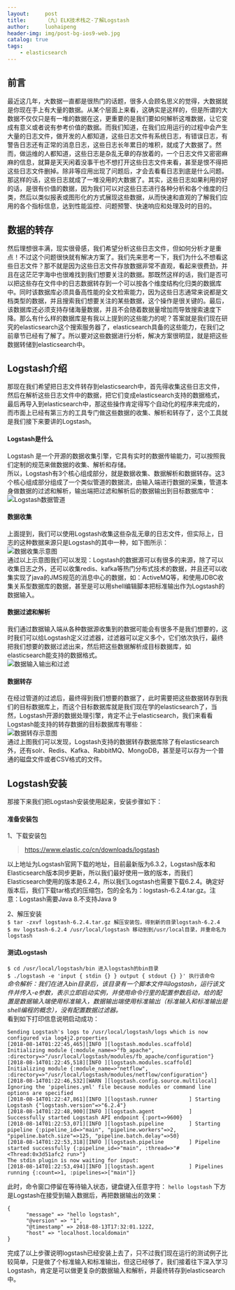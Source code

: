 ```yaml
---
layout:     post
title:      （九）ELK技术栈之-了解Logstash
author:     luohaipeng
header-img: img/post-bg-ios9-web.jpg
catalog: true
tags:
    - elasticsearch
---
```

## 前言
最近这几年，大数据一直都是很热门的话题，很多人会顾名思义的觉得，大数据就是你现在手上有大量的数据。从某个层面上来看，这确实是这样的，但是所谓的大数据不仅仅只是有一堆的数据在这，更重要的是我们要如何解析这堆数据，让它变成有意义或者说有参考价值的数据。而我们知道，在我们应用运行的过程中会产生大量的日志文件，做开发的人都知道，这些日志文件有系统日志，有错误日志，有警告日志还有正常的消息日志，这些日志长年累日的堆积，就成了大数据了。然而，做运维的人都知道，这些日志是杂乱无章的存放着的，一个日志文件又密密麻麻的信息，就算是天天闲着没事干也不想打开这些日志文件来看，甚至是恨不得把这些日志文件删掉。除非等应用出现了问题后，才会去看看日志到底是什么问题。那这样的话，这些日志就成了一堆没用的大数据了。其实，这些日志如果利用的好的话，是很有价值的数据，因为我们可以对这些日志进行各种分析和各个维度的归类，然后以类似报表或图形化的方式展现这些数据，从而快速和直观的了解我们应用的各个指标信息，达到性能监控、问题预警、快速响应和处理及时的目的。
## 数据的转存
然后理想很丰满，现实很骨感，我们希望分析这些日志文件，但如何分析才是重点！不过这个问题很快就有解决方案了。我们先来思考一下，我们为什么不想看这些日志文件？那不就是因为这些日志文件存放数据非常不直观，看起来很费劲，并且在这茫茫字海中也很难找到我们想要关注的数据。那既然这样的话，我们是否可以把这些存在文件中的日志数据转存到一个可以按各个维度结构化归类的数据库中。同时该数据库必须具备高性能的全文检索能力，因为这些日志通常来说都是文档类型的数据，并且搜索我们想要关注的某些数据，这个操作是很关键的。最后，该数据库还必须支持存储海量数据，并且不会随着数据量增加而导致搜索速度下降。那么有什么样的数据库是有我以上提到的这些能力的呢？答案就是我们现在研究的elasticsearch这个搜索服务器了，elasticsearch具备的这些能力，在我们之前章节已经有了解了。所以要对这些数据进行分析，解决方案很明显，就是把这些数据转储到elasticsearch中。
## Logstash介绍
那现在我们希望把日志文件转存到elasticsearch中，首先得收集这些日志文件，然后在解析这些日志文件中的数据，把它们变成elasticsearch支持的数据格式，最后再导入到elasticsearch中，那这些操作肯定得写个自动化的程序来完成的，而市面上已经有第三方的工具专门做这些数据的收集、解析和转存了，这个工具就是我们接下来要讲的Logstash。
#### Logstash是什么
Logstash 是一个开源的数据收集引擎，它具有实时的数据传输能力，可以按照我们定制的规范来做数据的收集、解析和存储。  
所以，Logstash有3个核心组成部分，就是数据收集、数据解析和数据转存。这3个核心组成部分组成了一个类似管道的数据流，由输入端进行数据的采集，管道本身做数据的过滤和解析，输出端把过滤和解析后的数据输出到目标数据库中：  
![Logstash数据管道](https://upload-images.jianshu.io/upload_images/10574922-a5ce15932599fa66.png?imageMogr2/auto-orient/strip%7CimageView2/2/w/1240)
####  数据收集
上面提到，我们可以使用Logstash收集这些杂乱无章的日志文件，但实际上，日志的这种数据来源只是Logstash的其中一种，如下图所示：  
![数据收集示意图](https://upload-images.jianshu.io/upload_images/10574922-8bd6852be2266a0b.png?imageMogr2/auto-orient/strip%7CimageView2/2/w/1240)  
通过以上示意图我们可以发现：Logstash的数据源可以有很多的来源，除了可以收集日志之外，还可以收集redis、kafka等热门分布式技术的数据，并且还可以收集实现了java的JMS规范的消息中心的数据，如：ActiveMQ等，和使用JDBC收集关系型数据库的数据，甚至是可以用shell编辑脚本把标准输出作为Logstash的数据输入。
#### 数据过滤和解析
我们通过数据输入端从各种数据源收集到的数据可能会有很多不是我们想要的，这时我们可以给Logstash定义过滤器，过滤器可以定义多个，它们依次执行，最终把我们想要的数据过滤出来，然后把这些数据解析成目标数据库，如elasticsearch能支持的数据格式。  
![数据输入输出和过滤](https://upload-images.jianshu.io/upload_images/10574922-e8bd9d75dbe6107c.png?imageMogr2/auto-orient/strip%7CimageView2/2/w/1240)  

#### 数据转存
在经过管道的过滤后，最终得到我们想要的数据了，此时需要把这些数据转存到我们的目标数据库上，而这个目标数据库就是我们现在学的elasticsearch了，当然，Logstash开源的数据处理引擎，肯定不止于elasticsearch，我们来看看Logstash能支持的转存数据的目标数据库有哪些：  
![数据转存示意图](https://upload-images.jianshu.io/upload_images/10574922-318d5e7d1758260e.png?imageMogr2/auto-orient/strip%7CimageView2/2/w/1240)  
通过上图我们可以发现，Logstash支持的数据转存数据库除了有elasticsearch外，还有solr、Redis、Kafka、RabbitMQ、MongoDB，甚至是可以存为一个普通的磁盘文件或者CSV格式的文件。
## Logstash安装
那接下来我们把Logstash安装使用起来，安装步骤如下：
#### 准备安装包
1、下载安装包  
>https://www.elastic.co/cn/downloads/logstash  

以上地址为Logstash官网下载的地址，目前最新版为6.3.2，Logstash版本和Elasticsearch版本同步更新，所以我们最好使用一致的版本，而我们Elasticsearch使用的版本是6.2.4，所以我们Logstash也需要下载6.2.4。确定好版本后，我们下载tar格式的压缩包，包的全名为：logstash-6.2.4.tar.gz。注意：Logstash需要Java 8.不支持Java 9  

2、解压安装  
`$ tar -zxvf logstash-6.2.4.tar.gz 解压安装包，得到新的目录logstash-6.2.4`  
`$ mv logstash-6.2.4 /usr/local/logstash 移动到到/usr/local目录，并重命名为logstash`
#### 测试Logstash
`$ cd /usr/local/logstash/bin 进入logstash的bin目录`  
`$ ./logstash -e 'input { stdin {} } output { stdout {} }' 执行该命令`  
*命令解析：我们在进入bin目录后，该目录有一个脚本文件叫logstash，运行该文件并传入-e参数，表示立即启动实例，并使用命令行里的配置参数启动，给的配置是数据输入端使用标准输入，数据输出端使用标准输出（标准输入和标准输出是shell编程的概念），没有配置数据过滤器。*  
看到如下打印信息说明启动成功：
```
Sending Logstash's logs to /usr/local/logstash/logs which is now configured via log4j2.properties
[2018-08-14T01:22:45,465][INFO ][logstash.modules.scaffold] Initializing module {:module_name=>"fb_apache", :directory=>"/usr/local/logstash/modules/fb_apache/configuration"}
[2018-08-14T01:22:45,518][INFO ][logstash.modules.scaffold] Initializing module {:module_name=>"netflow", :directory=>"/usr/local/logstash/modules/netflow/configuration"}
[2018-08-14T01:22:46,532][WARN ][logstash.config.source.multilocal] Ignoring the 'pipelines.yml' file because modules or command line options are specified
[2018-08-14T01:22:47,861][INFO ][logstash.runner          ] Starting Logstash {"logstash.version"=>"6.2.4"}
[2018-08-14T01:22:48,900][INFO ][logstash.agent           ] Successfully started Logstash API endpoint {:port=>9600}
[2018-08-14T01:22:53,071][INFO ][logstash.pipeline        ] Starting pipeline {:pipeline_id=>"main", "pipeline.workers"=>2, "pipeline.batch.size"=>125, "pipeline.batch.delay"=>50}
[2018-08-14T01:22:53,318][INFO ][logstash.pipeline        ] Pipeline started successfully {:pipeline_id=>"main", :thread=>"#<Thread:0x3d51afc2 run>"}
The stdin plugin is now waiting for input:
[2018-08-14T01:22:53,494][INFO ][logstash.agent           ] Pipelines running {:count=>1, :pipelines=>["main"]}
```
此时，命令窗口停留在等待输入状态，键盘键入任意字符：
`hello logstash`
下方是Logstash在接受到输入数据后，再把数据输出的效果：
```
{
      "message" => "hello logstash",
      "@version" => "1",
      "@timestamp" => 2018-08-13T17:32:01.122Z,
      "host" => "localhost.localdomain"
}
```
完成了以上步骤说明logstash已经安装上去了，只不过我们现在运行的测试例子比较简单，只是做了个标准输入和标准输出，但这已经够了，我们接着往下深入学习Logstash，肯定是可以做更复杂的数据输入和解析，并最终转存到elasticsearch中。